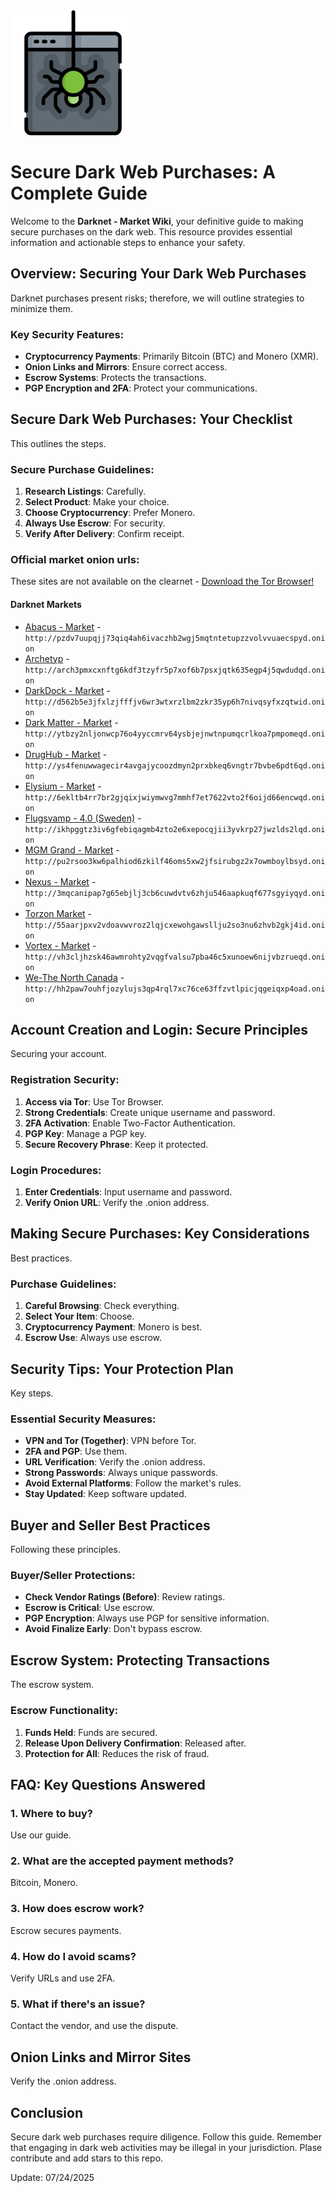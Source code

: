 <img src="/exports/see.webp" width="200">

# Secure Dark Web Purchases: A Complete Guide

Welcome to the **Darknet - Market Wiki**, your definitive guide to making secure purchases on the dark web. This resource provides essential information and actionable steps to enhance your safety.

## Overview: Securing Your Dark Web Purchases

Darknet purchases present risks; therefore, we will outline strategies to minimize them.

### Key Security Features:
-   **Cryptocurrency Payments**: Primarily Bitcoin (BTC) and Monero (XMR).
-   **Onion Links and Mirrors**: Ensure correct access.
-   **Escrow Systems**: Protects the transactions.
-   **PGP Encryption and 2FA**: Protect your communications.

## Secure Dark Web Purchases: Your Checklist

This outlines the steps.

### Secure Purchase Guidelines:
1.  **Research Listings**: Carefully.
2.  **Select Product**: Make your choice.
3.  **Choose Cryptocurrency**: Prefer Monero.
4.  **Always Use Escrow**: For security.
5.  **Verify After Delivery**: Confirm receipt.

### Official market onion urls:
These sites are not available on the clearnet - [Download the Tor Browser!](https://www.torproject.org/download/)

#### Darknet Markets

*   [Abacus - Market](http://pzdv7uupqjj73qiq4ah6ivaczhb2wgj5mqtntetupzzvolvvuaecspyd.onion) - `http://pzdv7uupqjj73qiq4ah6ivaczhb2wgj5mqtntetupzzvolvvuaecspyd.onion`
*   [Archetyp](@archetyp) - `http://arch3pmxcxnftg6kdf3tzyfr5p7xof6b7psxjqtk635egp4j5qwdudqd.onion`
*   [DarkDock - Market](http://d562b5e3jfxlzjfffjv6wr3wtxrzlbm2zkr35yp6h7nivqsyfxzqtwid.onion) - `http://d562b5e3jfxlzjfffjv6wr3wtxrzlbm2zkr35yp6h7nivqsyfxzqtwid.onion`
*   [Dark Matter - Market](http://ytbzy2nljonwcp76o4yyccmrv64ysbjejnwtnpumqcrlkoa7pmpomeqd.onion) - `http://ytbzy2nljonwcp76o4yyccmrv64ysbjejnwtnpumqcrlkoa7pmpomeqd.onion`
*   [DrugHub - Market](http://ys4fenuwwagecir4avgajycoozdmyn2prxbkeq6vngtr7bvbe6pdt6qd.onion) - `http://ys4fenuwwagecir4avgajycoozdmyn2prxbkeq6vngtr7bvbe6pdt6qd.onion`
*   [Elysium - Market](http://6ekltb4rr7br2gjqixjwiymwvg7mmhf7et7622vto2f6oijd66encwqd.onion) - `http://6ekltb4rr7br2gjqixjwiymwvg7mmhf7et7622vto2f6oijd66encwqd.onion`
*   [Flugsvamp - 4.0 (Sweden)](http://ikhpggtz3iv6gfebiqagmb4zto2e6xepocqjii3yvkrp27jwzlds2lqd.onion) - `http://ikhpggtz3iv6gfebiqagmb4zto2e6xepocqjii3yvkrp27jwzlds2lqd.onion`
*   [MGM Grand - Market](http://pu2rsoo3kw6palhiod6zkilf46oms5xw2jfsirubgz2x7owmboylbsyd.onion) - `http://pu2rsoo3kw6palhiod6zkilf46oms5xw2jfsirubgz2x7owmboylbsyd.onion`
*   [Nexus - Market](http://3mqcanipap7g65ebjlj3cb6cuwdvtv6zhju546aapkuqf677sgyiyqyd.onion) - `http://3mqcanipap7g65ebjlj3cb6cuwdvtv6zhju546aapkuqf677sgyiyqyd.onion`
*   [Torzon Market](http://55aarjpxv2vdoavwvroz2lqjcxewohgawsllju2so3nu6zhvb2gkj4id.onion) - `http://55aarjpxv2vdoavwvroz2lqjcxewohgawsllju2so3nu6zhvb2gkj4id.onion`
*   [Vortex - Market](http://vh3cljhzsk46awmrohty2vqgfvalsu7pba46c5xunoew6nijvbzrueqd.onion) - `http://vh3cljhzsk46awmrohty2vqgfvalsu7pba46c5xunoew6nijvbzrueqd.onion`
*   [We-The North Canada](http://hh2paw7ouhfjozylujs3qp4rql7xc76ce63ffzvtlpicjqgeiqxp4oad.onion) - `http://hh2paw7ouhfjozylujs3qp4rql7xc76ce63ffzvtlpicjqgeiqxp4oad.onion`

## Account Creation and Login: Secure Principles

Securing your account.

### Registration Security:
1.  **Access via Tor**: Use Tor Browser.
2.  **Strong Credentials**: Create unique username and password.
3.  **2FA Activation**: Enable Two-Factor Authentication.
4.  **PGP Key**: Manage a PGP key.
5.  **Secure Recovery Phrase**: Keep it protected.

### Login Procedures:
1.  **Enter Credentials**: Input username and password.
2.  **Verify Onion URL**: Verify the .onion address.

## Making Secure Purchases: Key Considerations

Best practices.

### Purchase Guidelines:
1.  **Careful Browsing**: Check everything.
2.  **Select Your Item**: Choose.
3.  **Cryptocurrency Payment**: Monero is best.
4.  **Escrow Use**: Always use escrow.

## Security Tips: Your Protection Plan

Key steps.

### Essential Security Measures:
-   **VPN and Tor (Together)**: VPN before Tor.
-   **2FA and PGP**: Use them.
-   **URL Verification**: Verify the .onion address.
-   **Strong Passwords**: Always unique passwords.
-   **Avoid External Platforms**: Follow the market's rules.
-   **Stay Updated**: Keep software updated.

## Buyer and Seller Best Practices

Following these principles.

### Buyer/Seller Protections:
-   **Check Vendor Ratings (Before)**: Review ratings.
-   **Escrow is Critical**: Use escrow.
-   **PGP Encryption**: Always use PGP for sensitive information.
-   **Avoid Finalize Early**: Don't bypass escrow.

## Escrow System: Protecting Transactions

The escrow system.

### Escrow Functionality:
1.  **Funds Held**: Funds are secured.
2.  **Release Upon Delivery Confirmation**: Released after.
3.  **Protection for All**: Reduces the risk of fraud.

## FAQ: Key Questions Answered

### 1. Where to buy?
Use our guide.

### 2. What are the accepted payment methods?
Bitcoin, Monero.

### 3. How does escrow work?
Escrow secures payments.

### 4. How do I avoid scams?
Verify URLs and use 2FA.

### 5. What if there's an issue?
Contact the vendor, and use the dispute.

## Onion Links and Mirror Sites

Verify the .onion address.

## Conclusion

Secure dark web purchases require diligence. Follow this guide. Remember that engaging in dark web activities may be illegal in your jurisdiction.
Plase contribute and add stars to this repo.







Update:  07/24/2025